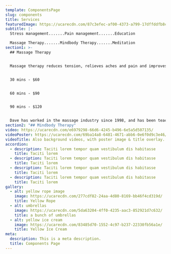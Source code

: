 ```yaml
---
template: ComponentsPage
slug: components
title: Services
featuredImage: https://ucarecdn.com/87c3efec-af00-4373-a799-17dffddfb8cc/
subtitle: |-
  Stress management.......Pain management.......Education

  Massage Therapy.......Mindbody Therapy.......Meditation
section1: >-
  ## Massage Therapy


  Massage therapy reduces tension, relieves aches and pain and improves psychological wellbeing among other things.


  30 mins - $60


  60 mins - $90


  90 mins - $120


  Dave has worked in the massage industry since 1998, and has been teaching massage therapy at Otago Polytechnic since 2006.
section2: "## Mindbody Therapy"
video: https://ucarecdn.com/e6979298-66d6-4245-b496-6e5a5d507135/
videoPoster: https://ucarecdn.com/69ba14a8-6481-4671-abb6-0e6f0d9c3e46/
videoTitle: Also background videos, with poster image & title overlay.
accordion:
  - description: Taciti lorem tempor quam vestibulum dis habitasse
    title: Taciti lorem
  - description: Taciti lorem tempor quam vestibulum dis habitasse
    title: Taciti lorem
  - description: Taciti lorem tempor quam vestibulum dis habitasse
    title: Taciti lorem
  - description: Taciti lorem tempor quam vestibulum dis habitasse
    title: Taciti lorem
gallery:
  - alt: yellow rope image
    image: https://ucarecdn.com/277cdf82-24aa-4d80-8169-bb46f4cd319d/
    title: Yellow Rope
  - alt: umbrellas
    image: https://ucarecdn.com/5da63204-4ff0-4235-aac3-852921d7c632/
    title: a bunch of umbrellas
  - alt: yellow ice cream
    image: https://ucarecdn.com/83485d70-1552-4c97-b237-22330fb56a1e/
    title: Yellow Ice Cream
meta:
  description: This is a meta description.
  title: Components Page
---
```

